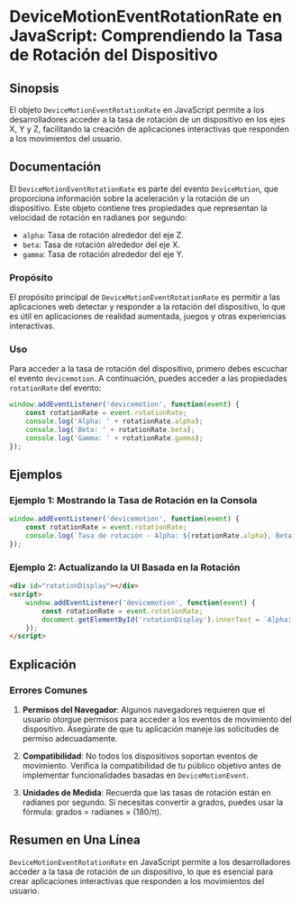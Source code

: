 <!--
Meta Description: # DeviceMotionEventRotationRate en JavaScript: Comprendiendo la Tasa de Rotación del Dispositivo ## Sinopsis El objeto `DeviceMotionEventRotationRate`...
Meta Keywords: rotationrate, rotación, del, tasa, que
-->

# DeviceMotionEventRotationRate en JavaScript: Comprendiendo la Tasa de Rotación del Dispositivo

## Sinopsis
El objeto `DeviceMotionEventRotationRate` en JavaScript permite a los desarrolladores acceder a la tasa de rotación de un dispositivo en los ejes X, Y y Z, facilitando la creación de aplicaciones interactivas que responden a los movimientos del usuario.

## Documentación
El `DeviceMotionEventRotationRate` es parte del evento `DeviceMotion`, que proporciona información sobre la aceleración y la rotación de un dispositivo. Este objeto contiene tres propiedades que representan la velocidad de rotación en radianes por segundo:

- `alpha`: Tasa de rotación alrededor del eje Z.
- `beta`: Tasa de rotación alrededor del eje X.
- `gamma`: Tasa de rotación alrededor del eje Y.

### Propósito
El propósito principal de `DeviceMotionEventRotationRate` es permitir a las aplicaciones web detectar y responder a la rotación del dispositivo, lo que es útil en aplicaciones de realidad aumentada, juegos y otras experiencias interactivas.

### Uso
Para acceder a la tasa de rotación del dispositivo, primero debes escuchar el evento `devicemotion`. A continuación, puedes acceder a las propiedades `rotationRate` del evento:

```javascript
window.addEventListener('devicemotion', function(event) {
    const rotationRate = event.rotationRate;
    console.log('Alpha: ' + rotationRate.alpha);
    console.log('Beta: ' + rotationRate.beta);
    console.log('Gamma: ' + rotationRate.gamma);
});
```

## Ejemplos
### Ejemplo 1: Mostrando la Tasa de Rotación en la Consola

```javascript
window.addEventListener('devicemotion', function(event) {
    const rotationRate = event.rotationRate;
    console.log(`Tasa de rotación - Alpha: ${rotationRate.alpha}, Beta: ${rotationRate.beta}, Gamma: ${rotationRate.gamma}`);
});
```

### Ejemplo 2: Actualizando la UI Basada en la Rotación

```html
<div id="rotationDisplay"></div>
<script>
    window.addEventListener('devicemotion', function(event) {
        const rotationRate = event.rotationRate;
        document.getElementById('rotationDisplay').innerText = `Alpha: ${rotationRate.alpha}, Beta: ${rotationRate.beta}, Gamma: ${rotationRate.gamma}`;
    });
</script>
```

## Explicación
### Errores Comunes
1. **Permisos del Navegador**: Algunos navegadores requieren que el usuario otorgue permisos para acceder a los eventos de movimiento del dispositivo. Asegúrate de que tu aplicación maneje las solicitudes de permiso adecuadamente.
   
2. **Compatibilidad**: No todos los dispositivos soportan eventos de movimiento. Verifica la compatibilidad de tu público objetivo antes de implementar funcionalidades basadas en `DeviceMotionEvent`.

3. **Unidades de Medida**: Recuerda que las tasas de rotación están en radianes por segundo. Si necesitas convertir a grados, puedes usar la fórmula: grados = radianes × (180/π).

## Resumen en Una Línea
`DeviceMotionEventRotationRate` en JavaScript permite a los desarrolladores acceder a la tasa de rotación de un dispositivo, lo que es esencial para crear aplicaciones interactivas que responden a los movimientos del usuario.